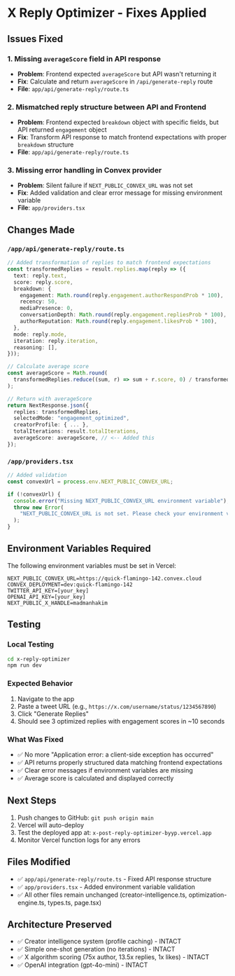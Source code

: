 # X Reply Optimizer - Fixes Applied

## Issues Fixed

### 1. **Missing `averageScore` field in API response**
   - **Problem**: Frontend expected `averageScore` but API wasn't returning it
   - **Fix**: Calculate and return `averageScore` in `/api/generate-reply` route
   - **File**: `app/api/generate-reply/route.ts`

### 2. **Mismatched reply structure between API and Frontend**
   - **Problem**: Frontend expected `breakdown` object with specific fields, but API returned `engagement` object
   - **Fix**: Transform API response to match frontend expectations with proper `breakdown` structure
   - **File**: `app/api/generate-reply/route.ts`

### 3. **Missing error handling in Convex provider**
   - **Problem**: Silent failure if `NEXT_PUBLIC_CONVEX_URL` was not set
   - **Fix**: Added validation and clear error message for missing environment variable
   - **File**: `app/providers.tsx`

## Changes Made

### `/app/api/generate-reply/route.ts`
```typescript
// Added transformation of replies to match frontend expectations
const transformedReplies = result.replies.map(reply => ({
  text: reply.text,
  score: reply.score,
  breakdown: {
    engagement: Math.round(reply.engagement.authorRespondProb * 100),
    recency: 50,
    mediaPresence: 0,
    conversationDepth: Math.round(reply.engagement.repliesProb * 100),
    authorReputation: Math.round(reply.engagement.likesProb * 100),
  },
  mode: reply.mode,
  iteration: reply.iteration,
  reasoning: [],
}));

// Calculate average score
const averageScore = Math.round(
  transformedReplies.reduce((sum, r) => sum + r.score, 0) / transformedReplies.length
);

// Return with averageScore
return NextResponse.json({
  replies: transformedReplies,
  selectedMode: "engagement_optimized",
  creatorProfile: { ... },
  totalIterations: result.totalIterations,
  averageScore: averageScore, // <-- Added this
});
```

### `/app/providers.tsx`
```typescript
// Added validation
const convexUrl = process.env.NEXT_PUBLIC_CONVEX_URL;

if (!convexUrl) {
  console.error("Missing NEXT_PUBLIC_CONVEX_URL environment variable");
  throw new Error(
    "NEXT_PUBLIC_CONVEX_URL is not set. Please check your environment variables in Vercel."
  );
}
```

## Environment Variables Required

The following environment variables must be set in Vercel:

```
NEXT_PUBLIC_CONVEX_URL=https://quick-flamingo-142.convex.cloud
CONVEX_DEPLOYMENT=dev:quick-flamingo-142
TWITTER_API_KEY=[your_key]
OPENAI_API_KEY=[your_key]
NEXT_PUBLIC_X_HANDLE=madmanhakim
```

## Testing

### Local Testing
```bash
cd x-reply-optimizer
npm run dev
```

### Expected Behavior
1. Navigate to the app
2. Paste a tweet URL (e.g., `https://x.com/username/status/1234567890`)
3. Click "Generate Replies"
4. Should see 3 optimized replies with engagement scores in ~10 seconds

### What Was Fixed
- ✅ No more "Application error: a client-side exception has occurred"
- ✅ API returns properly structured data matching frontend expectations
- ✅ Clear error messages if environment variables are missing
- ✅ Average score is calculated and displayed correctly

## Next Steps

1. Push changes to GitHub: `git push origin main`
2. Vercel will auto-deploy
3. Test the deployed app at: `x-post-reply-optimizer-byyp.vercel.app`
4. Monitor Vercel function logs for any errors

## Files Modified
- ✅ `app/api/generate-reply/route.ts` - Fixed API response structure
- ✅ `app/providers.tsx` - Added environment variable validation
- ✅ All other files remain unchanged (creator-intelligence.ts, optimization-engine.ts, types.ts, page.tsx)

## Architecture Preserved
- ✅ Creator intelligence system (profile caching) - INTACT
- ✅ Simple one-shot generation (no iterations) - INTACT
- ✅ X algorithm scoring (75x author, 13.5x replies, 1x likes) - INTACT
- ✅ OpenAI integration (gpt-4o-mini) - INTACT

